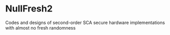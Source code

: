 # NullFresh2
Codes and designs of second-order SCA secure hardware implementations with almost no fresh randomness 
